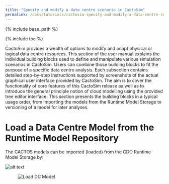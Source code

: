 ```yaml
---
title: "Specify and modify a data centre scenario in CactoSim"
permalink: /docs/tutorials/cactosim-specify-and-modify-a-data-centre-scenario/
---
```


{% include base_path %}

{% include toc %}

[Doc19_1]: https://cactos.github.io/assets/images/Doc19_1.png

CactoSim provides a wealth of options to modify and adapt physical or logical data centre resources. This section of the user manual explains the individual building blocks used to define and manipulate various simulation scenarios in CactoSim. Users can combine those building blocks to fit the purpose of a specific data centre analysis. 
Each subsection contains detailed step-by-step instructions supported by screenshots of the actual graphical user interface provided by CactoSim. The aim is to cover the functionality of core features of this CactoSim release as well as to introduce the general principle notion of cloud modelling using the provided tree editor interface. This section presents the building blocks in a typical usage order, from importing the models from the Runtime Model Storage to versioning of a model for later analyses.

# Load a Data Centre Model from the Runtime Model Repository
The CACTOS models can be imported (loaded) from the CDO Runtime Model Storage by:

![alt text][Doc19_1]

<figure>
  <img src="{{ base_path }}/assets/images/Doc19_1.png" alt="Load DC Model">
</figure>